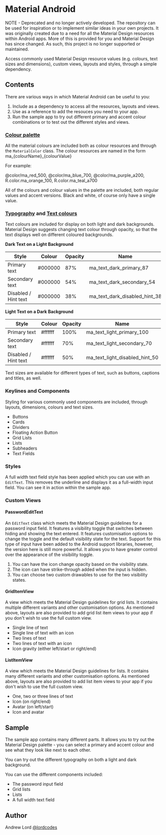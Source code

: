 # Material Android

NOTE - Deprecated and no longer actively developed. The repository can be used for inspiration or to implement similar ideas in your own projects. It was originally created due to a need for all the Material Design resources within Android apps. More of this is provided for you and Material Design has since changed. As such, this project is no longer supported or maintained. 

Access commonly used Material Design resource values (e.g. colours, text sizes and dimensions), custom views, layouts and styles, through a simple dependency.

## Contents

There are various ways in which Material Android can be useful to you:

1. Include as a dependency to access all the resources, layouts and views.
2. Use as a reference to add the resouces you need to your app.
3. Run the sample app to try out different primary and accent colour combinations or to test out the different styles and views.

### [Colour palette]

All the material colours are included both as colour resources and through the `MaterialColor` class. The colour resources are named in the form ma_{colourName}_{colourValue}

For example:

@color/ma_red_500, @color/ma_blue_700, @color/ma_purple_a200, R.color.ma_orange_100, R.color.ma_teal_a700

All of the colours and colour values in the palette are included, both regular values and accent versions. Black and white, of course only have a single value.

### [Typography] and [Text colours]

Text colours are included for display on both light and dark backgrounds. Material Design suggests changing text colour through opacity, so that the text displays well on different coloured backgrounds.

**Dark Text on a Light Background**

| Style                | Colour  | Opacity | Name                           |
| -------------------- | ------- | ------- | ------------------------------ |
| Primary text         | #000000 | 87%     | ma_text_dark_primary_87        |
| Secondary text       | #000000 | 54%     | ma_text_dark_secondary_54      |
| Disabled / Hint text | #000000 | 38%     | ma_text_dark_disabled_hint_38  |

**Light Text on a Dark Background**

| Style                | Colour  | Opacity | Name                           |
| -------------------- | ------- | ------- | ------------------------------ |
| Primary text         | #ffffff | 100%    | ma_text_light_primary_100      |
| Secondary text       | #ffffff | 70%     | ma_text_light_secondary_70     |
| Disabled / Hint text | #ffffff | 50%     | ma_text_light_disabled_hint_50 |


Text sizes are available for different types of text, such as buttons, captions and titles, as well.

### Keylines and Components

Styling for various commonly used components are included, through layouts, dimensions, colours and text sizes.

- Buttons
- Cards
- Dividers
- Floating Action Button
- Grid Lists
- Lists
- Subheaders
- Text Fields

### Styles

A full width text field style has been applied which you can use with an `EditText`. This removes the underline and displays it as a full-width input field. You can see it in action within the sample app.

### Custom Views

#### PasswordEditText

An `EditText` class which meets the Material Design guidelines for a password input field. It features a visibility toggle that switches between hiding and showing the text entered. It features customisation options to change the toggle and the default visibility state for the text. Support for this type of input have been added to the Android support libraries, however, the version here is still more powerful. It allows you to have greater control over the appearance of the visibility toggle. 

1. You can have the icon change opacity based on the visibility state.
2. The icon can have strike-through added when the input is hidden.
3. You can choose two custom drawables to use for the two visibility states.

#### GridItemView

A view which meets the Material Design guidelines for grid lists. It contains multiple different variants and other customisation options. As mentioned above, layouts are also provided to add grid list item views to your app if you don't wish to use the full custom view.

- Single line of text
- Single line of text with an icon
- Two lines of text
- Two lines of text with an icon
- Icon gravity (either left/start or right/end)

#### ListItemView

A view which meets the Material Design guidelines for lists. It contains many different variants and other customisation options. As mentioned above, layouts are also provided to add list item views to your app if you don't wish to use the full custom view.

- One, two or three lines of text
- Icon (on right/end)
- Avatar (on left/start)
- Icon and avatar

## Sample

The sample app contains many different parts. It allows you to try out the Material Design palette - you can select a primary and accent colour and see what they look like next to each other.

You can try out the different typography on both a light and dark background.

You can use the different components included:

- The password input field
- Grid lists
- Lists
- A full width text field


[Colour palette]: https://www.google.com/design/spec/style/color.html#color-color-palette
[Text colours]: https://www.google.com/design/spec/style/color.html#color-text-background-colors
[Typography]: https://www.google.com/design/spec/style/typography.html#typography-styles

## Author

Andrew Lord [@lordcodes](https://twitter.com/@lordcodes)
